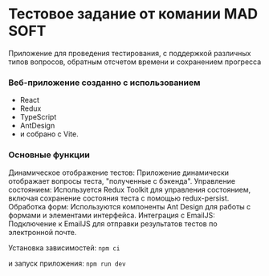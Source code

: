# Тестовое задание от комании MAD SOFT

Приложение для проведения тестирования, с поддержкой различных типов вопросов, обратным отсчетом времени и сохранением прогресса

### Веб-приложение созданно с использованием 
- React
- Redux
- TypeScript
- AntDesign 
- и собрано с Vite.

### Основные функции

Динамическое отображение тестов: Приложение динамически отображает вопросы теста, "полученные с бэкенда".
Управление состоянием: Используется Redux Toolkit для управления состоянием, включая сохранение состояния теста с помощью redux-persist.
Обработка форм: Используются компоненты Ant Design для работы с формами и элементами интерфейса.
Интеграция с EmailJS: Подключение к EmailJS для отправки результатов тестов по электронной почте.

Установка зависимостей: `npm ci`

и запуск приложения: `npm run dev`
